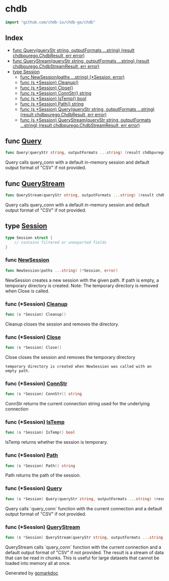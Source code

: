 <!-- Code generated by gomarkdoc. DO NOT EDIT -->

# chdb

```go
import "github.com/chdb-io/chdb-go/chdb"
```

## Index 

- [func Query\(queryStr string, outputFormats ...string\) \(result chdbpurego.ChdbResult, err error\)](<#Query>)
- [func QueryStream\(queryStr string, outputFormats ...string\) \(result chdbpurego.ChdbStreamResult, err error\)](<#QueryStream>)
- [type Session](<#Session>)
  - [func NewSession\(paths ...string\) \(\*Session, error\)](<#NewSession>)
  - [func \(s \*Session\) Cleanup\(\)](<#Session.Cleanup>)
  - [func \(s \*Session\) Close\(\)](<#Session.Close>)
  - [func \(s \*Session\) ConnStr\(\) string](<#Session.ConnStr>)
  - [func \(s \*Session\) IsTemp\(\) bool](<#Session.IsTemp>)
  - [func \(s \*Session\) Path\(\) string](<#Session.Path>)
  - [func \(s \*Session\) Query\(queryStr string, outputFormats ...string\) \(result chdbpurego.ChdbResult, err error\)](<#Session.Query>)
  - [func \(s \*Session\) QueryStream\(queryStr string, outputFormats ...string\) \(result chdbpurego.ChdbStreamResult, err error\)](<#Session.QueryStream>)


<a name="Query"></a>
## func [Query](<https://github.com/s0und0fs1lence/chdb-go/blob/main/chdb/wrapper.go#L8>)

```go
func Query(queryStr string, outputFormats ...string) (result chdbpurego.ChdbResult, err error)
```

Query calls query\_conn with a default in\-memory session and default output format of "CSV" if not provided.

<a name="QueryStream"></a>
## func [QueryStream](<https://github.com/s0und0fs1lence/chdb-go/blob/main/chdb/wrapper.go#L23>)

```go
func QueryStream(queryStr string, outputFormats ...string) (result chdbpurego.ChdbStreamResult, err error)
```

Query calls query\_conn with a default in\-memory session and default output format of "CSV" if not provided.

<a name="Session"></a>
## type [Session](<https://github.com/s0und0fs1lence/chdb-go/blob/main/chdb/session.go#L14-L19>)



```go
type Session struct {
    // contains filtered or unexported fields
}
```

<a name="NewSession"></a>
### func [NewSession](<https://github.com/s0und0fs1lence/chdb-go/blob/main/chdb/session.go#L24>)

```go
func NewSession(paths ...string) (*Session, error)
```

NewSession creates a new session with the given path. If path is empty, a temporary directory is created. Note: The temporary directory is removed when Close is called.

<a name="Session.Cleanup"></a>
### func \(\*Session\) [Cleanup](<https://github.com/s0und0fs1lence/chdb-go/blob/main/chdb/session.go#L86>)

```go
func (s *Session) Cleanup()
```

Cleanup closes the session and removes the directory.

<a name="Session.Close"></a>
### func \(\*Session\) [Close](<https://github.com/s0und0fs1lence/chdb-go/blob/main/chdb/session.go#L76>)

```go
func (s *Session) Close()
```

Close closes the session and removes the temporary directory

```
temporary directory is created when NewSession was called with an empty path.
```

<a name="Session.ConnStr"></a>
### func \(\*Session\) [ConnStr](<https://github.com/s0und0fs1lence/chdb-go/blob/main/chdb/session.go#L99>)

```go
func (s *Session) ConnStr() string
```

ConnStr returns the current connection string used for the underlying connection

<a name="Session.IsTemp"></a>
### func \(\*Session\) [IsTemp](<https://github.com/s0und0fs1lence/chdb-go/blob/main/chdb/session.go#L104>)

```go
func (s *Session) IsTemp() bool
```

IsTemp returns whether the session is temporary.

<a name="Session.Path"></a>
### func \(\*Session\) [Path](<https://github.com/s0und0fs1lence/chdb-go/blob/main/chdb/session.go#L94>)

```go
func (s *Session) Path() string
```

Path returns the path of the session.

<a name="Session.Query"></a>
### func \(\*Session\) [Query](<https://github.com/s0und0fs1lence/chdb-go/blob/main/chdb/session.go#L54>)

```go
func (s *Session) Query(queryStr string, outputFormats ...string) (result chdbpurego.ChdbResult, err error)
```

Query calls \`query\_conn\` function with the current connection and a default output format of "CSV" if not provided.

<a name="Session.QueryStream"></a>
### func \(\*Session\) [QueryStream](<https://github.com/s0und0fs1lence/chdb-go/blob/main/chdb/session.go#L65>)

```go
func (s *Session) QueryStream(queryStr string, outputFormats ...string) (result chdbpurego.ChdbStreamResult, err error)
```

QueryStream calls \`query\_conn\` function with the current connection and a default output format of "CSV" if not provided. The result is a stream of data that can be read in chunks. This is useful for large datasets that cannot be loaded into memory all at once.

Generated by [gomarkdoc](<https://github.com/princjef/gomarkdoc>)
